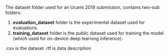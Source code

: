 The dataset folder used for an Ucami 2019 submission, contains two-sub folders:

1) **evaluation_dataset** folder is the experimental dataset used for evaluations.
2) **training_dataset** folder is the public dataset used for training the model (which used for on-device deep learning inference).

.csv is the dataset
.rtf is data description 
